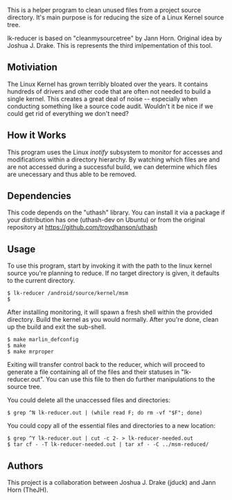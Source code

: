 This is a helper program to clean unused files from a project source directory.
It's main purpose is for reducing the size of a Linux Kernel source tree.

lk-reducer is based on "cleanmysourcetree" by Jann Horn. Original idea by
Joshua J. Drake. This is represents the third imlpementation of this tool.

Motiviation
-----------
The Linux Kernel has grown terribly bloated over the years. It contains
hundreds of drivers and other code that are often not needed to build a single
kernel. This creates a great deal of noise -- especially when conducting
something like a source code audit. Wouldn't it be nice if we could get rid of
everything we don't need?

How it Works
------------
This program uses the Linux *inotify* subsystem to monitor for accesses and
modifications within a directory hierarchy. By watching which files are and are
not accessed during a successful build, we can determine which files are
unecessary and thus able to be removed.

Dependencies
------------
This code depends on the "uthash" library. You can install it via a package
if your distribution has one (uthash-dev on Ubuntu) or from the original
repository at https://github.com/troydhanson/uthash

Usage
-----
To use this program, start by invoking it with the path to the linux kernel
source you're planning to reduce.  If no target directory is given, it defaults
to the current directory.

```
$ lk-reducer /android/source/kernel/msm
$
```

After installing monitoring, it will spawn a fresh shell within the provided
directory. Build the kernel as you would normally. After you're done, clean up
the build and exit the sub-shell.

```
$ make marlin_defconfig
$ make
$ make mrproper
```

Exiting will transfer control back to the reducer, which will proceed to
generate a file containing all of the files and their statuses in
"lk-reducer.out". You can use this file to then do further manipulations to
the source tree.

You could delete all the unaccessed files and directories:

```
$ grep ^N lk-reducer.out | (while read F; do rm -vf "$F"; done)
```

You could copy all of the essential files and directories to a new location:

```
$ grep ^Y lk-reducer.out | cut -c 2- > lk-reducer-needed.out
$ tar cf - -T lk-reducer-needed.out | tar xf - -C ../msm-reduced/
```

Authors
-------
This project is a collaboration between Joshua J. Drake (jduck) and Jann Horn (TheJH).

